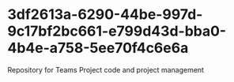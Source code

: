 # 3df2613a-6290-44be-997d-9c17bf2bc661-e799d43d-bba0-4b4e-a758-5ee70f4c6e6a
Repository for Teams Project code and project management
